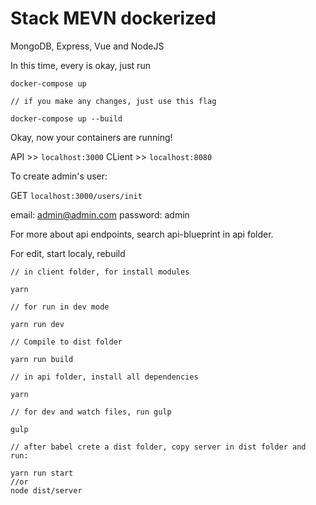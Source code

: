 # Stack MEVN dockerized

MongoDB, Express, Vue and NodeJS

In this time, every is okay, just run
```
docker-compose up

// if you make any changes, just use this flag

docker-compose up --build
```

Okay, now your containers are running!

API >> `localhost:3000`
CLient >> `localhost:8080`

To create admin's user:

GET `localhost:3000/users/init`

email: admin@admin.com
password: admin

For more about api endpoints, search api-blueprint in api folder.

For edit, start localy, rebuild
```
// in client folder, for install modules

yarn

// for run in dev mode

yarn run dev

// Compile to dist folder

yarn run build

// in api folder, install all dependencies

yarn

// for dev and watch files, run gulp

gulp

// after babel crete a dist folder, copy server in dist folder and run:

yarn run start
//or
node dist/server
```
